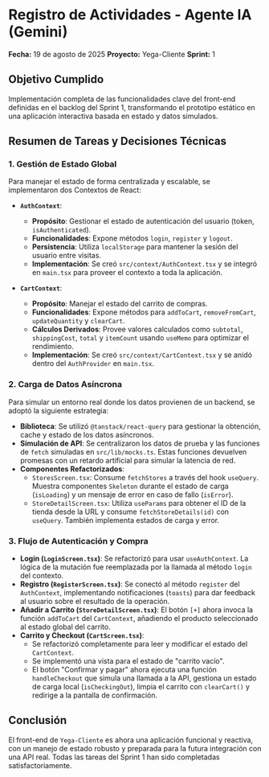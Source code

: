 # Registro de Actividades - Agente IA (Gemini)

**Fecha:** 19 de agosto de 2025
**Proyecto:** Yega-Cliente
**Sprint:** 1

## Objetivo Cumplido

Implementación completa de las funcionalidades clave del front-end definidas en el backlog del Sprint 1, transformando el prototipo estático en una aplicación interactiva basada en estado y datos simulados.

## Resumen de Tareas y Decisiones Técnicas

### 1. Gestión de Estado Global

Para manejar el estado de forma centralizada y escalable, se implementaron dos Contextos de React:

-   **`AuthContext`**:
    -   **Propósito**: Gestionar el estado de autenticación del usuario (token, `isAuthenticated`).
    -   **Funcionalidades**: Expone métodos `login`, `register` y `logout`.
    -   **Persistencia**: Utiliza `localStorage` para mantener la sesión del usuario entre visitas.
    -   **Implementación**: Se creó `src/context/AuthContext.tsx` y se integró en `main.tsx` para proveer el contexto a toda la aplicación.

-   **`CartContext`**:
    -   **Propósito**: Manejar el estado del carrito de compras.
    -   **Funcionalidades**: Expone métodos para `addToCart`, `removeFromCart`, `updateQuantity` y `clearCart`.
    -   **Cálculos Derivados**: Provee valores calculados como `subtotal`, `shippingCost`, `total` y `itemCount` usando `useMemo` para optimizar el rendimiento.
    -   **Implementación**: Se creó `src/context/CartContext.tsx` y se anidó dentro del `AuthProvider` en `main.tsx`.

### 2. Carga de Datos Asíncrona

Para simular un entorno real donde los datos provienen de un backend, se adoptó la siguiente estrategia:

-   **Biblioteca**: Se utilizó `@tanstack/react-query` para gestionar la obtención, cache y estado de los datos asíncronos.
-   **Simulación de API**: Se centralizaron los datos de prueba y las funciones de `fetch` simuladas en `src/lib/mocks.ts`. Estas funciones devuelven promesas con un retardo artificial para simular la latencia de red.
-   **Componentes Refactorizados**:
    -   `StoresScreen.tsx`: Consume `fetchStores` a través del hook `useQuery`. Muestra componentes `Skeleton` durante el estado de carga (`isLoading`) y un mensaje de error en caso de fallo (`isError`).
    -   `StoreDetailScreen.tsx`: Utiliza `useParams` para obtener el ID de la tienda desde la URL y consume `fetchStoreDetails(id)` con `useQuery`. También implementa estados de carga y error.

### 3. Flujo de Autenticación y Compra

-   **Login (`LoginScreen.tsx`)**: Se refactorizó para usar `useAuthContext`. La lógica de la mutación fue reemplazada por la llamada al método `login` del contexto.
-   **Registro (`RegisterScreen.tsx`)**: Se conectó al método `register` del `AuthContext`, implementando notificaciones (`toasts`) para dar feedback al usuario sobre el resultado de la operación.
-   **Añadir a Carrito (`StoreDetailScreen.tsx`)**: El botón `[+]` ahora invoca la función `addToCart` del `CartContext`, añadiendo el producto seleccionado al estado global del carrito.
-   **Carrito y Checkout (`CartScreen.tsx`)**:
    -   Se refactorizó completamente para leer y modificar el estado del `CartContext`.
    -   Se implementó una vista para el estado de "carrito vacío".
    -   El botón "Confirmar y pagar" ahora ejecuta una función `handleCheckout` que simula una llamada a la API, gestiona un estado de carga local (`isCheckingOut`), limpia el carrito con `clearCart()` y redirige a la pantalla de confirmación.

## Conclusión

El front-end de `Yega-Cliente` es ahora una aplicación funcional y reactiva, con un manejo de estado robusto y preparada para la futura integración con una API real. Todas las tareas del Sprint 1 han sido completadas satisfactoriamente.
